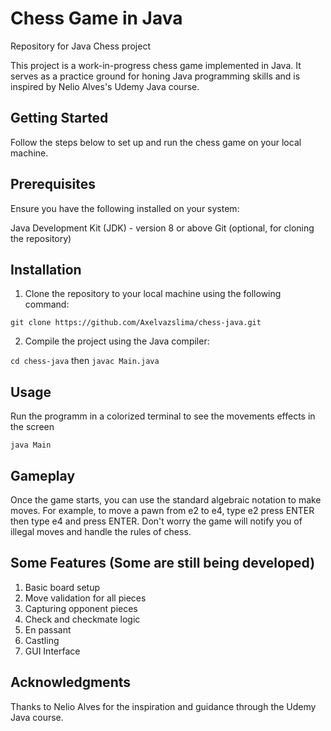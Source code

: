 # Chess Game in Java
Repository for Java Chess project

This project is a work-in-progress chess game implemented in Java. It serves as a practice ground for honing Java programming skills and is inspired by Nelio Alves's Udemy Java course.

## Getting Started
Follow the steps below to set up and run the chess game on your local machine.

## Prerequisites
Ensure you have the following installed on your system:

Java Development Kit (JDK) - version 8 or above
Git (optional, for cloning the repository)

## Installation
1. Clone the repository to your local machine using the following command:

`git clone https://github.com/Axelvazslima/chess-java.git`

2. Compile the project using the Java compiler:

`cd chess-java` then `javac Main.java`

## Usage
Run the programm in a colorized terminal to see the movements effects in the screen

`java Main`

## Gameplay
Once the game starts, you can use the standard algebraic notation to make moves. For example, to move a pawn from e2 to e4, type e2 press ENTER then type e4 and press ENTER.
Don't worry the game will notify you of illegal moves and handle the rules of chess.

## Some Features (Some are still being developed)
1. Basic board setup
2. Move validation for all pieces
3. Capturing opponent pieces
4. Check and checkmate logic
5. En passant
6. Castling
7. GUI Interface

## Acknowledgments
Thanks to Nelio Alves for the inspiration and guidance through the Udemy Java course.
